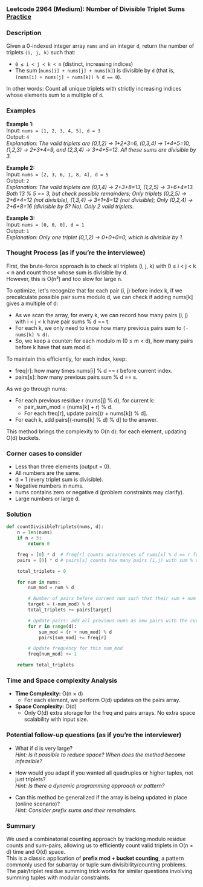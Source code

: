### Leetcode 2964 (Medium): Number of Divisible Triplet Sums [Practice](https://leetcode.com/problems/number-of-divisible-triplet-sums)

### Description  
Given a 0-indexed integer array `nums` and an integer `d`, return the number of triplets `(i, j, k)` such that:

- `0 ≤ i < j < k < n` (distinct, increasing indices)
- The sum (`nums[i] + nums[j] + nums[k]`) is divisible by `d` (that is, `(nums[i] + nums[j] + nums[k]) % d == 0`).

In other words: Count all unique triplets with strictly increasing indices whose elements sum to a multiple of `d`.

### Examples  

**Example 1:**  
Input: `nums = [1, 2, 3, 4, 5], d = 3`  
Output: `4`  
*Explanation: The valid triplets are (0,1,2) → 1+2+3=6, (0,3,4) → 1+4+5=10, (1,2,3) → 2+3+4=9, and (2,3,4) → 3+4+5=12. All these sums are divisible by 3.*

**Example 2:**  
Input: `nums = [2, 3, 6, 1, 8, 4], d = 5`  
Output: `2`  
*Explanation: The valid triplets are (0,1,4) → 2+3+8=13, (1,2,5) → 3+6+4=13. Both 13 % 5 == 3, but check possible remainders; Only triplets (0,2,5) → 2+6+4=12 (not divisible), (1,3,4) → 3+1+8=12 (not divisible); Only (0,2,4) → 2+6+8=16 (divisible by 5? No). Only 2 valid triplets.*

**Example 3:**  
Input: `nums = [0, 0, 0], d = 1`  
Output: `1`  
*Explanation: Only one triplet (0,1,2) → 0+0+0=0, which is divisible by 1.*

### Thought Process (as if you’re the interviewee)  
First, the brute-force approach is to check all triplets (i, j, k) with 0 ≤ i < j < k < n and count those whose sum is divisible by d.  
However, this is O(n³) and too slow for large n.

To optimize, let's recognize that for each pair (i, j) before index k, if we precalculate possible pair sums modulo d, we can check if adding nums[k] gives a multiple of d:

- As we scan the array, for every k, we can record how many pairs (i, j) with i < j < k have pair sums % d == t.
- For each k, we only need to know how many previous pairs sum to `(-nums[k] % d)`.  
- So, we keep a counter: for each modulo m (0 ≤ m < d), how many pairs before k have that sum mod d.

To maintain this efficiently, for each index, keep:
- freq[r]: how many times nums[i] % d == r before current index.
- pairs[s]: how many previous pairs sum % d == s.

As we go through nums:
- For each previous residue r (nums[j] % d), for current k:
    - pair_sum_mod = (nums[k] + r) % d.
    - For each freq[r], update pairs[(r + nums[k]) % d].
- For each k, add pairs[(-nums[k] % d) % d] to the answer.

This method brings the complexity to O(n d): for each element, updating O(d) buckets.

### Corner cases to consider  
- Less than three elements (output = 0).
- All numbers are the same.
- d = 1 (every triplet sum is divisible).
- Negative numbers in nums.
- nums contains zero or negative d (problem constraints may clarify).
- Large numbers or large d.

### Solution

```python
def countDivisibleTriplets(nums, d):
    n = len(nums)
    if n < 3:
        return 0

    freq = [0] * d  # freq[r] counts occurrences of nums[x] % d == r for x < k
    pairs = [0] * d # pairs[s] counts how many pairs (i,j) with sum % d == s for i<j<k

    total_triplets = 0

    for num in nums:
        num_mod = num % d

        # Number of pairs before current num such that their sum + num is divisible by d
        target = (-num_mod) % d
        total_triplets += pairs[target]

        # Update pairs: add all previous nums as new pairs with the current num
        for r in range(d):
            sum_mod = (r + num_mod) % d
            pairs[sum_mod] += freq[r]

        # Update frequency for this num_mod
        freq[num_mod] += 1

    return total_triplets
```

### Time and Space complexity Analysis  

- **Time Complexity:** O(n × d)
  - For each element, we perform O(d) updates on the pairs array.
- **Space Complexity:** O(d)
  - Only O(d) extra storage for the freq and pairs arrays. No extra space scalability with input size.

### Potential follow-up questions (as if you’re the interviewer)  

- What if d is very large?  
  *Hint: Is it possible to reduce space? When does the method become infeasible?*

- How would you adapt if you wanted all quadruples or higher tuples, not just triplets?  
  *Hint: Is there a dynamic programming approach or pattern?*

- Can this method be generalized if the array is being updated in place (online scenario)?  
  *Hint: Consider prefix sums and their remainders.*

### Summary
We used a combinatorial counting approach by tracking modulo residue counts and sum-pairs, allowing us to efficiently count valid triplets in O(n × d) time and O(d) space.  
This is a classic application of **prefix mod + bucket counting**, a pattern commonly used for subarray or tuple sum divisibility/counting problems.  
The pair/triplet residue summing trick works for similar questions involving summing tuples with modular constraints.